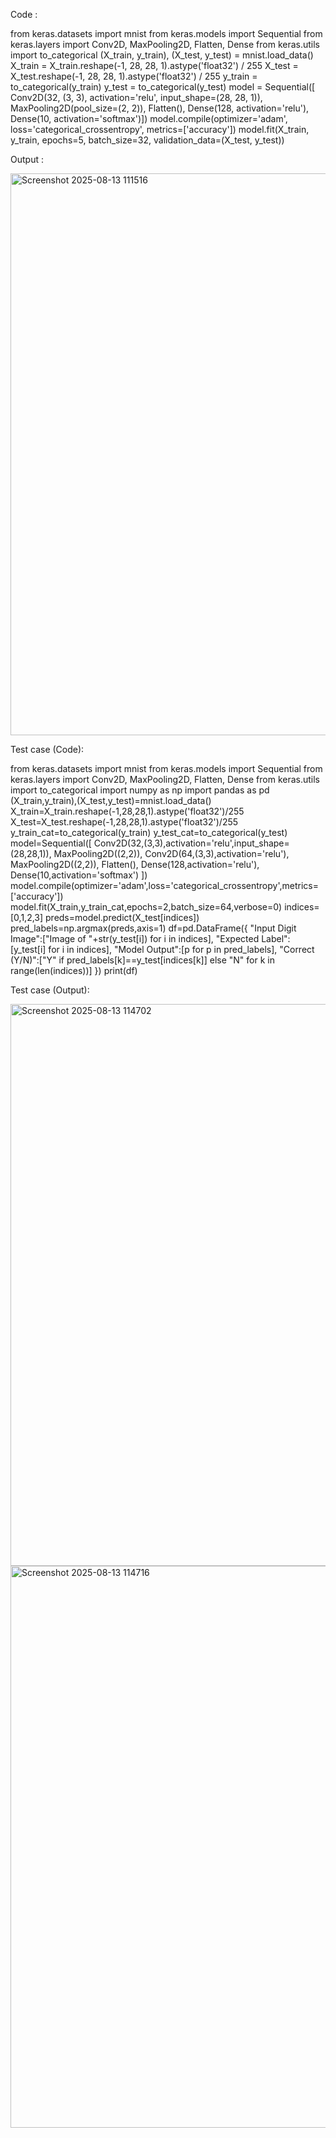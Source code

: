Code :

from keras.datasets import mnist
from keras.models import Sequential
from keras.layers import Conv2D, MaxPooling2D, Flatten, Dense
from keras.utils import to_categorical
(X_train, y_train), (X_test, y_test) = mnist.load_data()
X_train = X_train.reshape(-1, 28, 28, 1).astype('float32') / 255
X_test = X_test.reshape(-1, 28, 28, 1).astype('float32') / 255
y_train = to_categorical(y_train)
y_test = to_categorical(y_test)
model = Sequential([
Conv2D(32, (3, 3), activation='relu', input_shape=(28, 28, 1)),
MaxPooling2D(pool_size=(2, 2)),
Flatten(),
Dense(128, activation='relu'),
Dense(10, activation='softmax')])
model.compile(optimizer='adam', loss='categorical_crossentropy',
metrics=['accuracy'])
model.fit(X_train, y_train, epochs=5, batch_size=32, validation_data=(X_test, y_test))

Output :

<img width="1599" height="899" alt="Screenshot 2025-08-13 111516" src="https://github.com/user-attachments/assets/cf91bf5d-ee97-4972-8656-d03a8f2961ce" />

Test case (Code):

from keras.datasets import mnist
from keras.models import Sequential
from keras.layers import Conv2D, MaxPooling2D, Flatten, Dense
from keras.utils import to_categorical
import numpy as np
import pandas as pd
(X_train,y_train),(X_test,y_test)=mnist.load_data()
X_train=X_train.reshape(-1,28,28,1).astype('float32')/255
X_test=X_test.reshape(-1,28,28,1).astype('float32')/255
y_train_cat=to_categorical(y_train)
y_test_cat=to_categorical(y_test)
model=Sequential([
    Conv2D(32,(3,3),activation='relu',input_shape=(28,28,1)),
    MaxPooling2D((2,2)),
    Conv2D(64,(3,3),activation='relu'),
    MaxPooling2D((2,2)),
    Flatten(),
    Dense(128,activation='relu'),
    Dense(10,activation='softmax')
])
model.compile(optimizer='adam',loss='categorical_crossentropy',metrics=['accuracy'])
model.fit(X_train,y_train_cat,epochs=2,batch_size=64,verbose=0)
indices=[0,1,2,3]
preds=model.predict(X_test[indices])
pred_labels=np.argmax(preds,axis=1)
df=pd.DataFrame({
    "Input Digit Image":["Image of "+str(y_test[i]) for i in indices],
    "Expected Label":[y_test[i] for i in indices],
    "Model Output":[p for p in pred_labels],
    "Correct (Y/N)":["Y" if pred_labels[k]==y_test[indices[k]] else "N" for k in range(len(indices))]
})
print(df)

Test case (Output):

<img width="1599" height="899" alt="Screenshot 2025-08-13 114702" src="https://github.com/user-attachments/assets/43f61ba5-b236-4456-ba44-49618744c350" />
<img width="1599" height="899" alt="Screenshot 2025-08-13 114716" src="https://github.com/user-attachments/assets/64792fda-011e-40e5-89f9-4ff4e867d928" />
